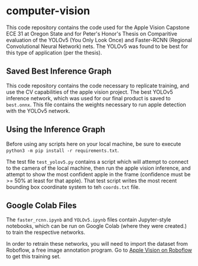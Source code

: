 # computer-vision

This code repository contains the code used for the Apple Vision Capstone ECE 31 at Oregon State and for Peter's Honor's Thesis on Comparitive evaluation of the YOLOv5 (You Only Look Once) and Faster-RCNN (Regional Convolutional Neural Network) nets. The YOLOv5 was found to be best for this type of application (per the thesis). 

## Saved Best Inference Graph
This code repository contains the code necessary to replicate training, and use the CV capabilities of the apple vision project. The best YOLOv5 inference network, which was used for our final product is saved to `best.onnx`. This file contains the weights necessary to run apple detection with the YOLOv5 network.

## Using the Inference Graph
Before using any scripts here on your local machine, be sure to execute `python3 -m pip install -r requirements.txt`.

The test file `test_yolov5.py` contains a script which will attempt to connect to the camera of the local machine, then run the apple vision inference, and attempt to show the most confident apple in the frame (confidence must be >= 50% at least for that apple). That test script writes the most recent bounding box coordinate system to teh `coords.txt` file.

## Google Colab Files
The `faster_rcnn.ipynb` and `YOLOv5.ipynb` files contain Jupyter-style notebooks, which can be run on Google Colab (where they were created.) to train the respective networks.

In order to retrain these networks, you will need to import the dataset from Roboflow, a free image annotation program. Go to [Apple Vision on Roboflow](https://universe.roboflow.com/peterjbloch-gmail-com/apple-vision) to get this training set.